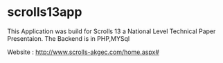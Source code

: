 scrolls13app
============
This Application was build for Scrolls 13 a National Level Technical Paper Presentaion.
The Backend is in PHP,MYSql

Website : http://www.scrolls-akgec.com/home.aspx#
